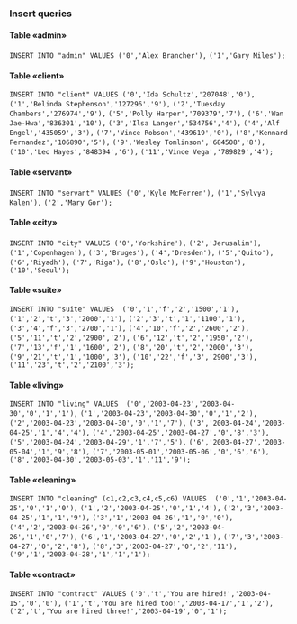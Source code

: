 ### Insert queries

#### Table «admin»

`INSERT INTO "admin" VALUES ('0','Alex Brancher'),`
`('1','Gary Miles');`

#### Table «client»

`INSERT INTO "client" VALUES ('0','Ida Schultz','207048','0'),`
`('1','Belinda Stephenson','127296','9'),`
`('2','Tuesday Chambers','276974','9'),`
`('5','Polly Harper','709379','7'),`
`('6','Wan Jae-Hwa','836301','10'),`
`('3','Ilsa Langer','534756','4'),`
`('4','Alf Engel','435059','3'),`
`('7','Vince Robson','439619','0'),`
`('8','Kennard Fernandez','106890','5'),`
`('9','Wesley Tomlinson','684508','8'),`
`('10','Leo Hayes','848394','6'),`
`('11','Vince Vega','789829','4');`

#### Table «servant»

`INSERT INTO "servant" VALUES ('0','Kyle McFerren'),`
`('1','Sylvya Kalen'),`
`('2','Mary Gor');`

#### Table «city»

`INSERT INTO "city" VALUES ('0','Yorkshire'),`
`('2','Jerusalim'),`
`('1','Copenhagen'),`
`('3','Bruges'),`
`('4','Dresden'),`
`('5','Quito'),`
`('6','Riyadh'),`
`('7','Riga'),`
`('8','Oslo'),`
`('9','Houston'),`
`('10','Seoul');`

#### Table «suite»

`INSERT INTO "suite" VALUES  ('0','1','f','2','1500','1'),`
`('1','2','t','3','2000','1'),`
`('2','3','t','1','1100','1'),`
`('3','4','f','3','2700','1'),`
`('4','10','f','2','2600','2'),`
`('5','11','t','2','2900','2'),`
`('6','12','t','2','1950','2'),`
`('7','13','f','1','1600','2'),`
`('8','20','t','2','2000','3'),`
`('9','21','t','1','1000','3'),`
`('10','22','f','3','2900','3'),`
`('11','23','t','2','2100','3');`

#### Table «living»

`INSERT INTO "living" VALUES  ('0','2003-04-23','2003-04-30','0','1','1'),`
`('1','2003-04-23','2003-04-30','0','1','2'),`
`('2','2003-04-23','2003-04-30','0','1','7'),`
`('3','2003-04-24','2003-04-25','1','4','4'),`
`('4','2003-04-25','2003-04-27','0','8','3'),`
`('5','2003-04-24','2003-04-29','1','7','5'),`
`('6','2003-04-27','2003-05-04','1','9','8'),`
`('7','2003-05-01','2003-05-06','0','6','6'),`
`('8','2003-04-30','2003-05-03','1','11','9');`

#### Table «cleaning»

`INSERT INTO "cleaning" (c1,c2,c3,c4,c5,c6) VALUES  ('0','1','2003-04-25','0','1','0'),`
`('1','2','2003-04-25','0','1','4'),`
`('2','3','2003-04-25','1','1','9'),`
`('3','1','2003-04-26','1','0','0'),`
`('4','2','2003-04-26','0','0','6'),`
`('5','2','2003-04-26','1','0','7'),`
`('6','1','2003-04-27','0','2','1'),`
`('7','3','2003-04-27','0','2','8'),`
`('8','3','2003-04-27','0','2','11'),`
`('9','1','2003-04-28','1','1','1');`

#### Table «contract»

`INSERT INTO "contract" VALUES ('0','t','You are hired!','2003-04-15','0','0'),`
`('1','t','You are hired too!','2003-04-17','1','2'),`
`('2','t','You are hired three!','2003-04-19','0','1');`



